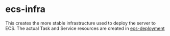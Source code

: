 # ecs-infra

This creates the more stable infrastructure used to deploy the server to ECS. The actual Task and Service resources are created in [ecs-deployment](../ecs-deployment/README.md)
